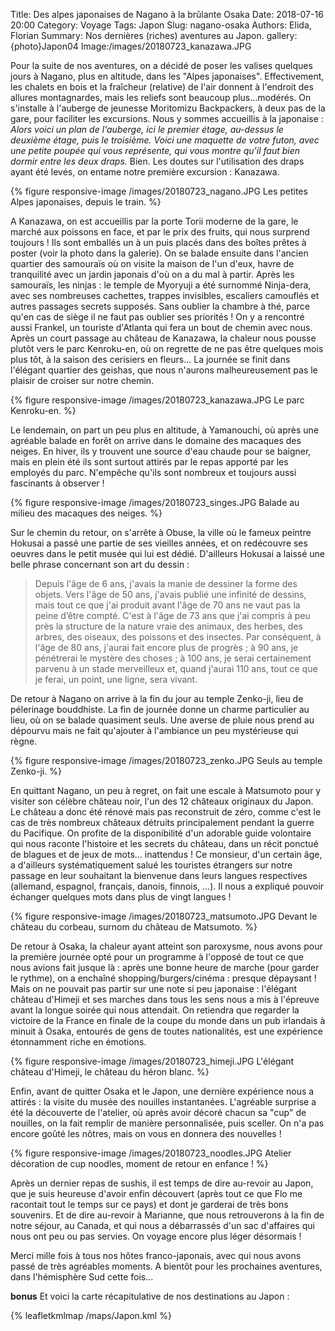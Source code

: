 Title: Des alpes japonaises de Nagano à la brûlante Osaka
Date: 2018-07-16 20:00
Category: Voyage
Tags: Japon
Slug: nagano-osaka
Authors: Elida, Florian
Summary: Nos dernières (riches) aventures au Japon.
gallery: {photo}Japon04
Image:/images/20180723_kanazawa.JPG

Pour la suite de nos aventures, on a décidé de poser les valises quelques jours à Nagano, plus en altitude, dans les "Alpes japonaises". Effectivement, les chalets en bois et la fraîcheur (relative) de l'air donnent à l'endroit des allures montagnardes, mais les reliefs sont beaucoup plus...modérés. On s'installe à l'auberge de jeunesse Moritomizu Backpackers, à deux pas de la gare, pour faciliter les excursions. Nous y sommes accueillis à la japonaise : *Alors voici un plan de l'auberge, ici le premier étage, au-dessus le deuxième étage, puis le troisième. Voici une maquette de votre futon, avec une petite poupée qui vous représente, qui vous montre qu'il faut bien dormir entre les deux draps.* Bien. Les doutes sur l'utilisation des draps ayant été levés, on entame notre première excursion : Kanazawa. 

{% figure responsive-image /images/20180723_nagano.JPG Les petites Alpes japonaises, depuis le train. %}

A Kanazawa, on est accueillis par la porte Torii moderne de la gare, le marché aux poissons en face, et par le prix des fruits, qui nous surprend toujours ! Ils sont emballés un à un puis placés dans des boîtes prêtes à poster (voir la photo dans la galerie). On se balade ensuite dans l'ancien quartier des samouraïs où on visite la maison de l'un d'eux, havre de tranquilité avec un jardin japonais d'où on a du mal à partir. 
Après les samouraïs, les ninjas : le temple de Myoryuji a été surnommé Ninja-dera, avec ses nombreuses cachettes, trappes invisibles, escaliers camouflés et autres passages secrets supposés. Sans oublier la chambre à thé, parce qu'en cas de siège il ne faut pas oublier ses priorités ! On y a rencontré aussi Frankel, un touriste d'Atlanta qui fera un bout de chemin avec nous. 
Après un court passage au château de Kanazawa, la chaleur nous pousse plutôt vers le parc Kenroku-en, où on regrette de ne pas être quelques mois plus tôt, à la saison des cerisiers en fleurs... La journée se finit dans l'élégant quartier des geishas, que nous n'aurons malheureusement pas le plaisir de croiser sur notre chemin. 

{% figure responsive-image /images/20180723_kanazawa.JPG Le parc Kenroku-en. %}

Le lendemain, on part un peu plus en altitude, à Yamanouchi, où après une agréable balade en forêt on arrive dans le domaine des macaques des neiges. En hiver, ils y trouvent une source d'eau chaude pour se baigner, mais en plein été ils sont surtout attirés par le repas apporté par les employés du parc. N'empêche qu'ils sont nombreux et toujours aussi fascinants à observer !

{% figure responsive-image /images/20180723_singes.JPG Balade au milieu des macaques des neiges. %}

Sur le chemin du retour, on s'arrête à Obuse, la ville où le fameux peintre Hokusai a passé une partie de ses vieilles années, et on redécouvre ses oeuvres dans le petit musée qui lui est dédié. D'ailleurs Hokusai a laissé une belle phrase concernant son art du dessin :

> Depuis l'âge de 6 ans, j'avais la manie de dessiner la forme des objets. Vers l'âge de 50 ans, j'avais publié une infinité de dessins, mais tout ce que j'ai produit avant l'âge de 70 ans ne vaut pas la peine d’être compté. C'est à l'âge de 73 ans que j'ai compris à peu près la structure de la nature vraie des animaux, des herbes, des arbres, des oiseaux, des poissons et des insectes. Par conséquent, à l'âge de 80 ans, j'aurai fait encore plus de progrès ; à 90 ans, je pénétrerai le mystère des choses ; à 100 ans, je serai certainement parvenu à un stade merveilleux et, quand j'aurai 110 ans, tout ce que je ferai, un point, une ligne, sera vivant.

De retour à Nagano on arrive à la fin du jour au temple Zenko-ji, lieu de pélerinage bouddhiste. La fin de journée donne un charme particulier au lieu, où on se balade quasiment seuls. Une averse de pluie nous prend au dépourvu mais ne fait qu'ajouter à  l'ambiance un peu mystérieuse qui règne. 

{% figure responsive-image /images/20180723_zenko.JPG Seuls au temple Zenko-ji. %}

En quittant Nagano, un peu à regret, on fait une escale à Matsumoto pour y visiter son célèbre château noir, l'un des 12 châteaux originaux du Japon. Le château a donc été rénové mais pas reconstruit de zéro, comme c'est le cas de très nombreux châteaux détruits principalement pendant la guerre du Pacifique. On profite de la disponibilité d'un adorable guide volontaire qui nous raconte l'histoire et les secrets du château, dans un récit ponctué de blagues et de jeux de mots... inattendus ! Ce monsieur, d'un certain âge, a d'ailleurs systématiquement salué les touristes étrangers sur notre passage en leur souhaitant la bienvenue dans leurs langues respectives (allemand, espagnol, français, danois, finnois, ...). Il nous a expliqué pouvoir échanger quelques mots dans plus de vingt langues ! 

{% figure responsive-image /images/20180723_matsumoto.JPG Devant le château du corbeau, surnom du château de Matsumoto. %}

De retour à Osaka, la chaleur ayant atteint son paroxysme, nous avons pour la première journée opté pour un programme à l'opposé de tout ce que nous avions fait jusque là : après une bonne heure de marche (pour garder le rythme), on a enchaîné shopping/burgers/cinéma : presque dépaysant !
Mais on ne pouvait pas partir sur une note si peu japonaise : l'élégant château d'Himeji et ses marches dans tous les sens nous a mis à l'épreuve avant la longue soirée qui nous attendait. On retiendra que regarder la victoire de la France en finale de la coupe du monde dans un pub irlandais à minuit à Osaka, entourés de gens de toutes nationalités, est une expérience étonnamment riche en émotions. 

{% figure responsive-image /images/20180723_himeji.JPG L'élégant château d'Himeji, le château du héron blanc. %}

Enfin, avant de quitter Osaka et le Japon, une dernière expérience nous a attirés : la visite du musée des nouilles instantanées. L'agréable surprise a été la découverte de l'atelier, où après avoir décoré chacun sa "cup" de nouilles, on la fait remplir de manière personnalisée, puis sceller. On n'a pas encore goûté les nôtres, mais on vous en donnera des nouvelles !

{% figure responsive-image /images/20180723_noodles.JPG Atelier décoration de cup noodles, moment de retour en enfance ! %}

Après un dernier repas de sushis, il est temps de dire au-revoir au Japon, que je suis heureuse d'avoir enfin découvert (après tout ce que Flo me racontait tout le temps sur ce pays) et dont je garderai de très bons souvenirs. 
Et de dire au-revoir à Marianne, que nous retrouverons à la fin de notre séjour, au Canada, et qui nous a débarrassés d'un sac d'affaires qui nous ont peu ou pas servies. On voyage encore plus léger désormais !

Merci mille fois à tous nos hôtes franco-japonais, avec qui nous avons passé de très agréables moments. 
A bientôt pour les prochaines aventures, dans l'hémisphère Sud cette fois...

**bonus** Et voici la carte récapitulative de nos destinations au Japon :

{% leafletkmlmap /maps/Japon.kml %}
